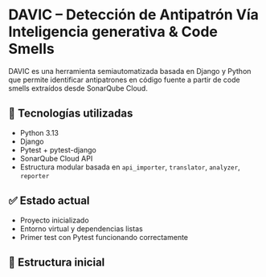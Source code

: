 # DAVIC – Detección de Antipatrón Vía Inteligencia generativa & Code Smells

DAVIC es una herramienta semiautomatizada basada en Django y Python que permite identificar antipatrones en código fuente a partir de code smells extraídos desde SonarQube Cloud.

## 🔧 Tecnologías utilizadas

- Python 3.13
- Django
- Pytest + pytest-django
- SonarQube Cloud API
- Estructura modular basada en `api_importer`, `translator`, `analyzer`, `reporter`

## ✅ Estado actual

- Proyecto inicializado
- Entorno virtual y dependencias listas
- Primer test con Pytest funcionando correctamente

## 📁 Estructura inicial


